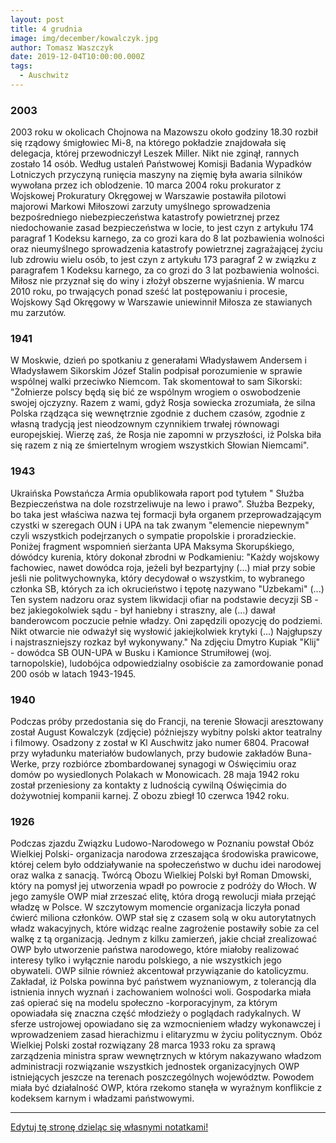 ```yaml
---
layout: post
title: 4 grudnia
image: img/december/kowalczyk.jpg
author: Tomasz Waszczyk
date: 2019-12-04T10:00:00.000Z
tags:
  - Auschwitz
---
```


### 2003

2003 roku w okolicach Chojnowa na Mazowszu około godziny 18.30 rozbił się rządowy śmigłowiec Mi-8, na którego pokładzie znajdowała się delegacja, której przewodniczył Leszek Miller. Nikt nie zginął, rannych zostało 14 osób.
Według ustaleń Państwowej Komisji Badania Wypadków Lotniczych przyczyną runięcia maszyny na zięmię była awaria silników wywołana przez ich oblodzenie.
10 marca 2004 roku prokurator z
Wojskowej Prokuratury Okręgowej w Warszawie postawiła pilotowi majorowi Markowi Miłoszowi zarzuty umyślnego sprowadzenia bezpośredniego niebezpieczeństwa katastrofy powietrznej przez niedochowanie zasad bezpieczeństwa w locie, to jest czyn z artykułu 174 paragraf 1 Kodeksu karnego, za co grozi kara do 8 lat pozbawienia wolności oraz nieumyślnego sprowadzenia katastrofy powietrznej zagrażającej życiu lub zdrowiu wielu osób, to jest czyn z artykułu 173 paragraf 2 w związku z paragrafem 1 Kodeksu karnego, za co grozi do 3 lat pozbawienia wolności.
Miłosz nie przyznał się do winy i złożył obszerne wyjaśnienia. W marcu 2010 roku, po trwających ponad sześć lat postępowaniu i procesie, Wojskowy Sąd Okręgowy w Warszawie uniewinnił Miłosza ze stawianych mu zarzutów.

### 1941

W Moskwie, dzień po spotkaniu z generałami Władysławem Andersem i Władysławem Sikorskim Józef Stalin podpisał porozumienie w sprawie wspólnej walki przeciwko Niemcom.
Tak skomentował to sam Sikorski:
"Żołnierze polscy będą się bić ze wspólnym wrogiem o oswobodzenie swojej ojczyzny. Razem z wami, gdyż Rosja sowiecka zrozumiała, że silna Polska rządząca się wewnętrznie zgodnie z duchem czasów, zgodnie z własną tradycją jest nieodzownym czynnikiem trwałej równowagi europejskiej. Wierzę zaś, że Rosja nie zapomni w przyszłości, iż Polska biła się razem z nią ze śmiertelnym wrogiem wszystkich Słowian Niemcami".

### 1943

Ukraińska Powstańcza Armia opublikowała raport pod tytułem " Służba Bezpieczeństwa na dole rozstrzeliwuje na lewo i prawo".
Służba Bezpeky, bo taka jest właściwa nazwa tej formacji była organem przeprowadzającym czystki w szeregach OUN i UPA na tak zwanym "elemencie niepewnym" czyli wszystkich podejrzanych o sympatie propolskie i proradzieckie.
Poniżej fragment wspomnień sierżanta UPA Maksyma Skorupśkiego, dówódcy kurenia, który dokonał zbrodni w Podkamieniu:
"Każdy wojskowy fachowiec, nawet dowódca roja, jeżeli był bezpartyjny (...) miał przy sobie jeśli nie politwychownyka, który decydował o wszystkim, to wybranego członka SB, których za ich okrucieństwo i tępotę nazywano "Uzbekami" (...) Ten system nadzoru oraz system likwidacji ofiar na podstawie decyzji SB - bez jakiegokolwiek sądu - był haniebny i straszny, ale (...) dawał banderowcom poczucie pełnie władzy. Oni zapędzili opozycję do podziemi. Nikt otwarcie nie odważył się wysłowić jakiejkolwiek krytyki (...) Najgłupszy i najstraszniejszy rozkaz był wykonywany."
Na zdjęciu Dmytro Kupiak "Klij" - dowódca SB OUN-UPA w Busku i Kamionce Strumiłowej (woj. tarnopolskie), ludobójca odpowiedzialny osobiście za zamordowanie ponad 200 osób w latach 1943-1945.

### 1940

Podczas próby przedostania się do Francji, na terenie Słowacji aresztowany został August Kowalczyk (zdjęcie) późniejszy wybitny polski aktor teatralny i filmowy. Osadzony z został w Kl Auschwitz jako numer 6804. Pracował przy wyładunku materiałów budowlanych, przy budowie zakładów Buna-Werke, przy rozbiórce zbombardowanej synagogi w Oświęcimiu oraz domów po wysiedlonych Polakach w Monowicach. 28 maja 1942 roku został przeniesiony za kontakty z ludnością cywilną Oświęcimia do dożywotniej kompanii karnej. Z obozu zbiegł 10 czerwca 1942 roku.

### 1926

Podczas zjazdu Związku Ludowo-Narodowego w Poznaniu powstał Obóz Wielkiej Polski- organizacja narodowa zrzeszająca środowiska prawicowe, której celem było oddziaływanie na społeczeństwo w duchu idei narodowej oraz walka z sanacją.
Twórcą Obozu Wielkiej Polski był Roman Dmowski, który na pomysł jej utworzenia wpadł po powrocie z podróży do Włoch. W jego zamyśle OWP miał zrzeszać elitę, która drogą rewolucji miała przejąć władzę w Polsce.
W szczytowym momencie organizacja liczyła ponad ćwierć miliona członków. OWP stał się z czasem solą w oku autorytatnych władz wakacyjnych, które widząc realne zagrożenie postawiły sobie za cel walkę z tą organizacją.
Jednym z kilku zamierzeń, jakie chciał zrealizować OWP było utworzenie państwa narodowego, które miałoby realizować interesy tylko i wyłącznie narodu polskiego, a nie wszystkich jego obywateli. OWP silnie również akcentował przywiązanie do katolicyzmu. Zakładał, iż Polska powinna być państwem wyznaniowym, z tolerancją dla istnienia innych wyznań i zachowaniem wolności woli. Gospodarka miała zaś opierać się na modelu społeczno -korporacyjnym, za którym opowiadała się znaczna część młodzieży o poglądach radykalnych. W sferze ustrojowej opowiadano się za wzmocnieniem władzy wykonawczej i wprowadzeniem zasad hierachizmu i elitaryzmu w życiu politycznym.
Obóz Wielkiej Polski został rozwiązany 28 marca 1933 roku za sprawą zarządzenia ministra spraw wewnętrznych w którym nakazywano władzom administracji rozwiązanie wszystkich jednostek organizacyjnych OWP istniejących jeszcze na terenach poszczególnych województw. Powodem miała być działalność OWP, która rzekomo stanęła w wyraźnym konflikcie z kodeksem karnym i władzami państwowymi.

---

<a href="https://github.com/TomaszWaszczyk/historia.waszczyk.com/edit/master/src/content/december-4.md" target="_blank">Edytuj tę stronę dzieląc się własnymi notatkami!</a>
